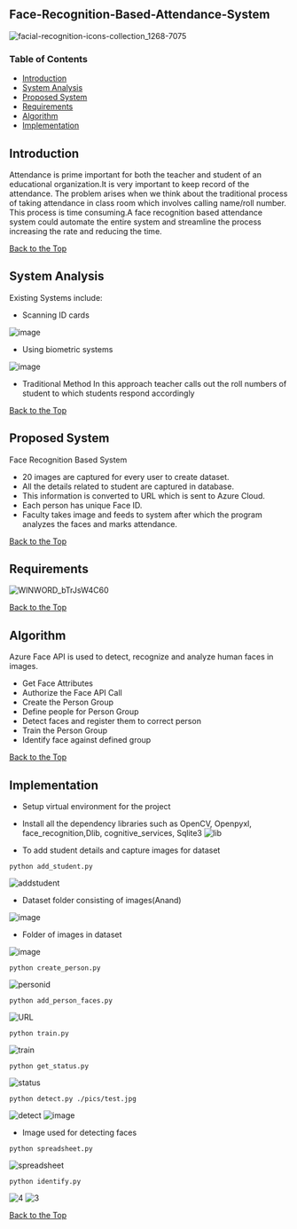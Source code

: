 ## Face-Recognition-Based-Attendance-System

![facial-recognition-icons-collection_1268-7075](https://user-images.githubusercontent.com/20295349/120059277-11a69f00-c06e-11eb-8ce1-59d16c28d026.jpg)


### Table of Contents
-  [Introduction](#introduction)
-  [System Analysis](#system-analysis)
-  [Proposed System](#proposed-system)
-  [Requirements](#requirements)
-  [Algorithm](#algorithm)
-  [Implementation](#implementation)
## Introduction 
Attendance is prime important for both the teacher and student of an educational organization.It is very important to keep record of the attendance. The problem arises when we think about the traditional process of taking attendance in class room which involves calling name/roll number. This process is time consuming.A face recognition based attendance system could automate the entire system and streamline the process increasing the rate and reducing the time.

[Back to the Top](#table-of-contents)
## System Analysis
Existing Systems include: 
- Scanning ID cards 

![image](https://user-images.githubusercontent.com/20295349/120060130-9647ec00-c073-11eb-9a1b-f0ec61e01e55.png)
- Using biometric systems 

![image](https://user-images.githubusercontent.com/20295349/120060141-a8c22580-c073-11eb-9ede-b911e5b23de1.png)
- Traditional Method 
In this approach teacher calls out the roll numbers of student to which students respond accordingly

[Back to the Top](#table-of-contents)
## Proposed System
Face Recognition Based System
- 20 images are captured for every user to create dataset.
- All the details related to student are captured in database.
- This information is converted to URL which is sent to Azure Cloud.
- Each person has unique Face ID.
- Faculty takes image and feeds to system after which the program analyzes the faces and marks attendance.

[Back to the Top](#table-of-contents)
## Requirements
![WINWORD_bTrJsW4C60](https://user-images.githubusercontent.com/20295349/120060530-f93a8280-c075-11eb-9473-e05959b9d802.jpg)


[Back to the Top](#table-of-contents)
## Algorithm
Azure Face API is used to detect, recognize and analyze human faces in images.
- Get Face Attributes
- Authorize the Face API Call
- Create the Person Group
- Define people for Person Group
- Detect faces and register them to correct person
- Train the Person Group
- Identify face against defined group

[Back to the Top](#table-of-contents)
## Implementation
- Setup virtual environment for the project
- Install all the dependency libraries such as OpenCV, Openpyxl, face_recognition,Dlib, cognitive_services, Sqlite3
![lib](https://user-images.githubusercontent.com/20295349/120060735-11f76800-c077-11eb-93cf-1575a17af63a.PNG)

- To add student details and capture images for dataset
```
python add_student.py
```
![addstudent](https://user-images.githubusercontent.com/20295349/120060773-4408ca00-c077-11eb-9f77-2bbe5ff456ef.PNG)

- Dataset folder consisting of images(Anand)

 ![image](https://user-images.githubusercontent.com/20295349/120061621-b54a7c00-c07b-11eb-94eb-cc886affb1ad.png)

- Folder of images in dataset

![image](https://user-images.githubusercontent.com/20295349/120061633-c1ced480-c07b-11eb-9734-634823dbd983.png)
```
python create_person.py
```
![personid](https://user-images.githubusercontent.com/20295349/120061768-53d6dd00-c07c-11eb-903d-a400f9ae6c09.PNG)

```
python add_person_faces.py
```
![URL](https://user-images.githubusercontent.com/20295349/120061823-96001e80-c07c-11eb-91bd-fb6fd73ea398.PNG)
```
python train.py
```
![train](https://user-images.githubusercontent.com/20295349/120061863-c8118080-c07c-11eb-90d1-437857e5df5e.PNG)
```
python get_status.py
```
![status](https://user-images.githubusercontent.com/20295349/120061881-e1b2c800-c07c-11eb-9af1-7a8fe799c999.PNG)
```
python detect.py ./pics/test.jpg
```
![detect](https://user-images.githubusercontent.com/20295349/120061914-0eff7600-c07d-11eb-9180-6b6e578a3668.PNG)
![image](https://user-images.githubusercontent.com/20295349/120061934-25a5cd00-c07d-11eb-9db7-9be0501ffca3.png)
- Image used for detecting faces
```
python spreadsheet.py
```
![spreadsheet](https://user-images.githubusercontent.com/20295349/120061969-48d07c80-c07d-11eb-8623-2bd9367139b3.PNG)
```
python identify.py
```
![4](https://user-images.githubusercontent.com/20295349/120062011-7c130b80-c07d-11eb-8322-c6bf1d1c70b7.PNG)
![3](https://user-images.githubusercontent.com/20295349/120062019-8503dd00-c07d-11eb-9a4d-54076c5232d3.PNG)

[Back to the Top](#table-of-contents)
